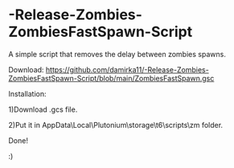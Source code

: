 # -Release-Zombies-ZombiesFastSpawn-Script


A simple script that removes the delay between zombies spawns.

Download:
https://github.com/damirka11/-Release-Zombies-ZombiesFastSpawn-Script/blob/main/ZombiesFastSpawn.gsc

Installation:

1)Download .gcs file.

2)Put it in AppData\Local\Plutonium\storage\t6\scripts\zm folder.

Done!

:)
